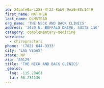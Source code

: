```yaml
---
id: 24bafe0a-c288-4f23-8bb0-9ea0e88c1449
first_name: MATTHEW
last_name: OLMSTEAD
org_name: 'THE NECK AND BACK CLINICS'
address: '3430 N. BUFFALO DRIVE, SUITE 110'
category: complementary-medicine
services:
  - chiropractors
phone: '(702) 644-3333'
city: 'LAS VEGAS'
state: NV
zip: '89129'
title: 'THE NECK AND BACK CLINICS'
_geoloc:
  lng: -115.28461
  lat: 36.231139
---
```

